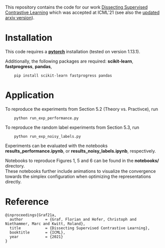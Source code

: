 This repository contains the code for our work [Dissecting Supervised Contrastive Learning](https://proceedings.mlr.press/v139/graf21a.html) which was accepted at ICML'21 (see also the [updated arxiv version](https://arxiv.org/abs/2102.08817)).

# Installation
This code requires a [**pytorch**](https://pytorch.org/) installation (tested on version 1.13.1).

Additionally, the following packages are required: **scikit-learn**, **fastprogress**, **pandas**,  
```
    pip install scikit-learn fastprogress pandas
```

# Application
To reproduce the experiments from Section 5.2 (Theory vs. Practivce), run 
```
    python run_exp_performance.py 
```

To reproduce the random label experiments from Section 5.3, run
```
    python run_exp_noisy_labels.py 
```

Experiments can be evaluated with the notebooks **results_performance.ipynb**, or **results_noisy_labels.ipynb**, respectively.

Notebooks to reproduce Figures 1, 5 and 6 can be found in the **notebooks/** directory.  
These notebooks further include animations to visualize the convergence towards the simplex configuration when optimizing the representations directly.

# Reference
```
@inproceedings{Graf21a,
  author          = {Graf, Florian and Hofer, Christoph and Niethammer, Marc and Kwitt, Roland},
  title           = {Dissecting Supervised Contrastive Learning},
  booktitle       = {ICML},
  year            = {2021}
}
```  
